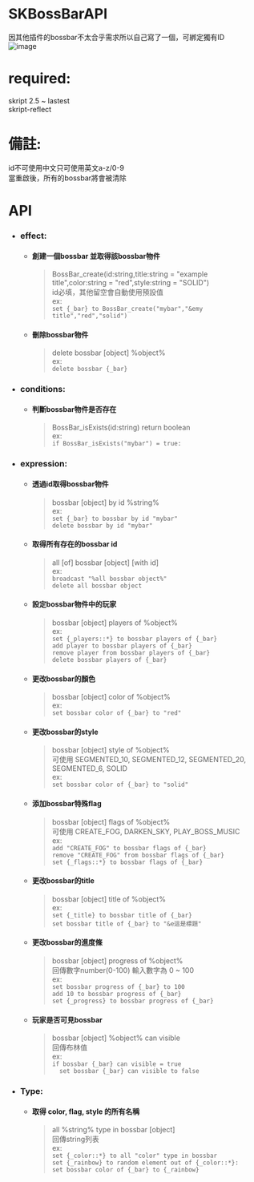 # SKBossBarAPI
因其他插件的bossbar不太合乎需求所以自己寫了一個，可綁定獨有ID  
![image](https://user-images.githubusercontent.com/54828956/227782421-60c572e3-ae22-492f-b6d8-9df9f7bb8f2c.png)  

# required:
 skript 2.5 ~ lastest  
 skript-reflect

# 備註:  
 id不可使用中文只可使用英文a-z/0-9  
 當重啟後，所有的bossbar將會被清除  

# API
  * ### effect:  
    * #### 創建一個bossbar  並取得該bossbar物件  
      > BossBar_create(id:string,title:string = "example title",color:string = "red",style:string = "SOLID")  
      > id必填，其他留空會自動使用預設值  
      ex:  
      `set {_bar} to BossBar_create("mybar","&emy title","red","solid")`  
    * #### 刪除bossbar物件
      > delete bossbar [object] %object%  
      ex:  
      `delete bossbar {_bar}`
  * ### conditions:
    * #### 判斷bossbar物件是否存在  
      > BossBar_isExists(id:string) return boolean  
      ex:  
      `if BossBar_isExists("mybar") = true:`  
  * ### expression:
    * #### 透過id取得bossbar物件  
      > bossbar [object] by id %string%  
      ex:  
      `set {_bar} to bossbar by id "mybar"`  
      `delete bossbar by id "mybar"`  
    * #### 取得所有存在的bossbar id  
      > all [of] bossbar [object] [with id]  
      ex:  
      `broadcast "%all bossbar object%"`  
      `delete all bossbar object`  
    * #### 設定bossbar物件中的玩家
      > bossbar [object] players of %object%  
      ex:  
      `set {_players::*} to bossbar players of {_bar}`  
      `add player to bossbar players of {_bar}`  
      `remove player from bossbar players of {_bar}`  
      `delete bossbar players of {_bar}`  
    * #### 更改bossbar的顏色
      > bossbar [object] color of %object%  
      ex:  
      `set bossbar color of {_bar} to "red"`
    * #### 更改bossbar的style
      > bossbar [object] style of %object%  
      > 可使用 SEGMENTED_10, SEGMENTED_12, SEGMENTED_20, SEGMENTED_6, SOLID  
      ex:  
      `set bossbar color of {_bar} to "solid"`  
    * #### 添加bossbar特殊flag
      > bossbar [object] flags of %object%  
      > 可使用 CREATE_FOG, DARKEN_SKY,	PLAY_BOSS_MUSIC  
      ex:  
      `add "CREATE_FOG" to bossbar flags of {_bar}`  
      `remove "CREATE_FOG" from bossbar flags of {_bar}`  
      `set {_flags::*} to bossbar flags of {_bar}`  
    * #### 更改bossbar的title
      > bossbar [object] title of %object%  
      ex:  
      `set {_title} to bossbar title of {_bar}`  
      `set bossbar title of {_bar} to "&e這是標題"`  
    * #### 更改bossbar的進度條
      > bossbar [object] progress of %object%  
      > 回傳數字number(0-100)
      > 輸入數字為 0 ~ 100  
      ex:  
      `set bossbar progress of {_bar} to 100`  
      `add 10 to bossbar progress of {_bar}`  
      `set {_progress} to bossbar progress of {_bar}`
    * #### 玩家是否可見bossbar
      > bossbar [object] %object% can visible  
      > 回傳布林值  
      ex:  
      `if bossbar {_bar} can visible = true`  
      `  set bossbar {_bar} can visible to false`  
  * ### Type:
    * #### 取得 color, flag, style 的所有名稱
      > all %string% type in bossbar [object]  
      > 回傳string列表  
      ex:  
      `set {_color::*} to all "color" type in bossbar`  
      `set {_rainbow} to random element out of {_color::*}:`  
      `set bossbar color of {_bar} to {_rainbow}`  
      
      
      
      
      
      
      
      

